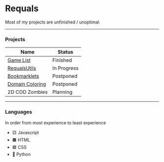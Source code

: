 # Requals

Most of my projects are unfinished / unoptimal.

---

### Projects

| Name            | Status      |
|-----------------|-------------|
| [Game List](https://requals.github.io/gamelist/)       | Finished    |
| [RequalsUtils](https://requals.github.io/RequalsUtils/)    | In Progress |
| [Bookmarklets](https://requals.github.io/Bookmarklet-Snippets/)    | Postponed   |
| [Domain Coloring](https://requals.github.io/domaincoloring/) | Postponed   |
| 2D COD Zombies  | Planning    |

--- 

### Languages

In order from most experience to least experience

- 🟨 Javascript
- 🟧 HTML
- 🟦 CSS
- 🐍 Python
